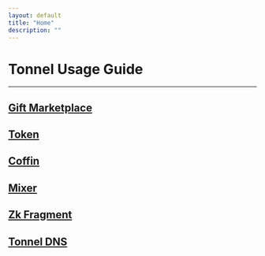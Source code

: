 ```yaml
---
layout: default
title: "Home"
description: ""
---
```


# Tonnel Usage Guide

---

## [Gift Marketplace](./marketplace/)
## [Token](./token/)
## [Coffin](./)
## [Mixer](./)
## [Zk Fragment](./)
## [Tonnel DNS](./)
